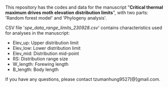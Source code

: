 This repository has the codes and data for the manuscript "**Critical thermal maximum drives moth elevation distribution limits**",
with two parts: 'Random forest model' and 'Phylogeny analysis'.

CSV file '*spe_data_range_limits_230928.csv*' contains characteristics used for analyses in the manuscript:
- Elev_up: Upper distribution limit<br>
- Elev_low: Lower distribution limit<br>
- Elev_mid: Distribution mid-point<br>
- RS: Distribution range size<br>
- W_length: Forewing length<br>
- B_length: Body length

If you have any questions, please contact tzumanhung9527[@]gmail.com.
